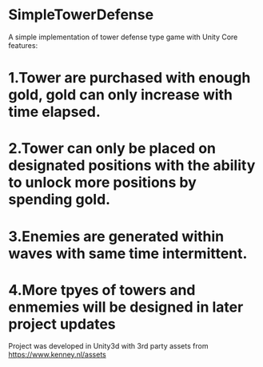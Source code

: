 # SimpleTowerDefense
A simple implementation of tower defense type game with Unity
Core features:
# 1.Tower are purchased with enough gold, gold can only increase with time elapsed.
# 2.Tower can only be placed on designated positions with the ability to unlock more positions by spending gold.
# 3.Enemies are generated within waves with same time intermittent.
# 4.More tpyes of towers and enmemies will be designed in later project updates




Project was developed in Unity3d with 3rd party assets from https://www.kenney.nl/assets
